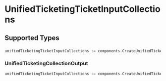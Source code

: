 # UnifiedTicketingTicketInputCollections


## Supported Types

### 

```go
unifiedTicketingTicketInputCollections := components.CreateUnifiedTicketingTicketInputCollectionsStr(string{/* values here */})
```

### UnifiedTicketingCollectionOutput

```go
unifiedTicketingTicketInputCollections := components.CreateUnifiedTicketingTicketInputCollectionsUnifiedTicketingCollectionOutput(components.UnifiedTicketingCollectionOutput{/* values here */})
```

